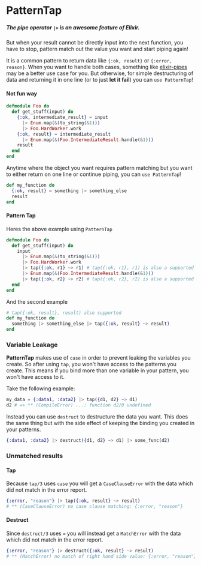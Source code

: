 PatternTap
==========

##### The pipe operator `|>` is an awesome feature of Elixir.

But when your result cannot be directly input into the next function, you have to stop, pattern match out the value you want and start piping again!

It is a common pattern to return data like `{:ok, result}` or `{:error, reason}`. When you want to handle both cases, something like [elixir-pipes](https://github.com/batate/elixir-pipes) may be a better use case for you. But otherwise, for simple destructuring of data and returning it in one line (or to just **let it fail**) you can `use PatternTap`!

#### Not fun way

```elixir
defmodule Foo do
  def get_stuff(input) do
    {:ok, intermediate_result} = input
      |> Enum.map(&(to_string(&1)))
      |> Foo.HardWorker.work
    {:ok, result} = intermediate_result
      |> Enum.map(&(Foo.IntermediateResult.handle(&1)))
    result
  end
end
```

Anytime where the object you want requires pattern matching but you want to either return on one line or continue piping, you can `use PatternTap`!

```elixir
def my_function do
  {:ok, result} = something |> something_else
  result
end
```

#### Pattern Tap

Heres the above example using `PatternTap`

```elixir
defmodule Foo do
  def get_stuff(input) do
    input
      |> Enum.map(&(to_string(&1)))
      |> Foo.HardWorker.work
      |> tap({:ok, r1} ~> r1) # tap({:ok, r1}, r1) is also a supported format
      |> Enum.map(&(Foo.IntermediateResult.handle(&1)))
      |> tap({:ok, r2} ~> r2) # tap({:ok, r2}, r2) is also a supported format
  end
end
```

And the second example

```elixir
# tap({:ok, result}, result) also supported
def my_function do
  something |> something_else |> tap({:ok, result} ~> result)
end
```

### Variable Leakage

**PatternTap** makes use of `case` in order to prevent leaking the variables you create. So after using `tap`, you won't have access to the patterns you create. This means if you bind more than one variable in your pattern, you won't have access to it.

Take the following example:

```elixir
my_data = {:data1, :data2} |> tap({d1, d2} ~> d1)
d2 # => ** (CompileError) ...: function d2/0 undefined
```

Instead you can use `destruct` to destructure the data you want. This does the same thing but with the side effect of keeping the binding you created in your patterns.

```elixir
{:data1, :data2} |> destruct({d1, d2} ~> d1) |> some_func(d2)
```

### Unmatched results

#### Tap

Because `tap/3` uses `case` you will get a `CaseClauseError` with the data which did not match in the error report.

```elixir
{:error, "reason"} |> tap({:ok, result} ~> result)
# ** (CaseClauseError) no case clause matching: {:error, "reason"}
```


#### Destruct

Since `destruct/3` uses `=` you will instead get a `MatchError` with the data which did not match in the error report.

```elixir
{:error, "reason"} |> destruct({:ok, result} ~> result)
# ** (MatchError) no match of right hand side value: {:error, "reason"}
```
